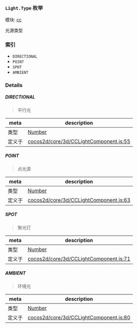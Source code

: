 ### `Light.Type` 枚举



模块: [cc](../modules/cc.md)


光源类型


### 索引
  - `DIRECTIONAL`
  - `POINT`
  - `SPOT`
  - `AMBIENT`

### Details


##### DIRECTIONAL

> 平行光

| meta | description |
|------|-------------|
| 类型 | <a href="https://developer.mozilla.org/en/JavaScript/Reference/Global_Objects/Number" class="crosslink external" target="_blank">Number</a> |
| 定义于 | [cocos2d/core/3d/CCLightComponent.js:55](https://github.com/cocos-creator/engine/blob/26031bddd1aecdbf9bbdebe19ecaa672b1c35061/cocos2d/core/3d/CCLightComponent.js#L55) |



##### POINT

> 点光源

| meta | description |
|------|-------------|
| 类型 | <a href="https://developer.mozilla.org/en/JavaScript/Reference/Global_Objects/Number" class="crosslink external" target="_blank">Number</a> |
| 定义于 | [cocos2d/core/3d/CCLightComponent.js:63](https://github.com/cocos-creator/engine/blob/26031bddd1aecdbf9bbdebe19ecaa672b1c35061/cocos2d/core/3d/CCLightComponent.js#L63) |



##### SPOT

> 聚光灯

| meta | description |
|------|-------------|
| 类型 | <a href="https://developer.mozilla.org/en/JavaScript/Reference/Global_Objects/Number" class="crosslink external" target="_blank">Number</a> |
| 定义于 | [cocos2d/core/3d/CCLightComponent.js:71](https://github.com/cocos-creator/engine/blob/26031bddd1aecdbf9bbdebe19ecaa672b1c35061/cocos2d/core/3d/CCLightComponent.js#L71) |



##### AMBIENT

> 环境光

| meta | description |
|------|-------------|
| 类型 | <a href="https://developer.mozilla.org/en/JavaScript/Reference/Global_Objects/Number" class="crosslink external" target="_blank">Number</a> |
| 定义于 | [cocos2d/core/3d/CCLightComponent.js:80](https://github.com/cocos-creator/engine/blob/26031bddd1aecdbf9bbdebe19ecaa672b1c35061/cocos2d/core/3d/CCLightComponent.js#L80) |



